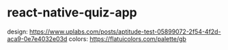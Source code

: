 # react-native-quiz-app

design: https://www.uplabs.com/posts/aptitude-test-05899072-2f54-4f2d-aca9-0e7e4032e03d
colors: https://flatuicolors.com/palette/gb

